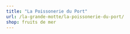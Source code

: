 ```yaml
---
title: "La Poissonerie du Port"
url: /la-grande-motte/la-poissonerie-du-port/
shop: fruits de mer
---
```

